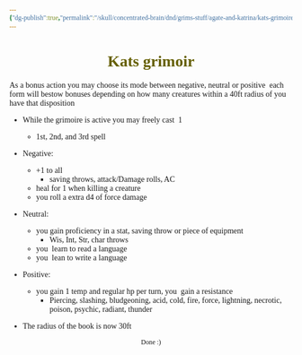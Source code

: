 ```yaml
---
{"dg-publish":true,"permalink":"/skull/concentrated-brain/dnd/grims-stuff/agate-and-katrina/kats-grimoire/","tags":["Tagless"],"noteIcon":""}
---
```


<style id="Force_Custom_Fonts" type="text/css">@font-face{font-style:normal;font-family:"Merriweather";src:local("Merriweather")}@font-face{font-style:bolder;font-family:"Merriweather";src:local("Merriweather")}@font-face{font-style:normal;font-family:"Merriweather";src:local("Merriweather");unicode-range:U+0-FF,U+2E80-9FFF,U+F900-FAFF,U+FE30-FE4F,U+20000-2FA1F}@font-face{font-style:bolder;font-family:"Merriweather";src:local("Merriweather");unicode-range:U+0-FF,U+2E80-9FFF,U+F900-FAFF,U+FE30-FE4F,U+20000-2FA1F}@font-face{font-style:normal;font-family:"Merriweather";src:local("Merriweather");unicode-range:U+0-FF}@font-face{font-style:bolder;font-family:"Merriweather";src:local("Merriweather");unicode-range:U+0-FF}:not(pre):not(code):not(textarea):not(tt):not(kbd):not(samp):not(var){font-family:"Merriweather"!important}pre,code,textarea,tt,kbd,samp,var{font-family:monospace!important}pre *,code *,textarea *,tt *,kbd *,samp *,var *{font-family:monospace!important}</style>


# <center><span style="color:#666000">Kats grimoir</span></center>


As a bonus action you may choose its mode between negative, neutral or positive  each form will bestow bonuses depending on how many creatures within a 40ft radius of you have that disposition

-  While the grimoire is active you may freely cast  1
	- 1st, 2nd, and 3rd spell
	    
- Negative: 
	- +1 to all 
		- saving throws, attack/Damage rolls, AC
	- heal for 1 when killing a creature 
	- you roll a extra d4 of force damage
- Neutral: 
	- you gain proficiency in a stat, saving throw or piece of equipment 
		- Wis, Int, Str, char throws
	- you  learn to read a language
	-  you  lean to write a language
- Positive: 
	- you gain 1 temp and regular hp per turn, you  gain a resistance 
		- Piercing,  slashing, bludgeoning, acid, cold, fire, force, lightning, necrotic, poison, psychic, radiant, thunder
- The radius of the book is now 30ft 


    









<center><sub>Done :)</sub></center>